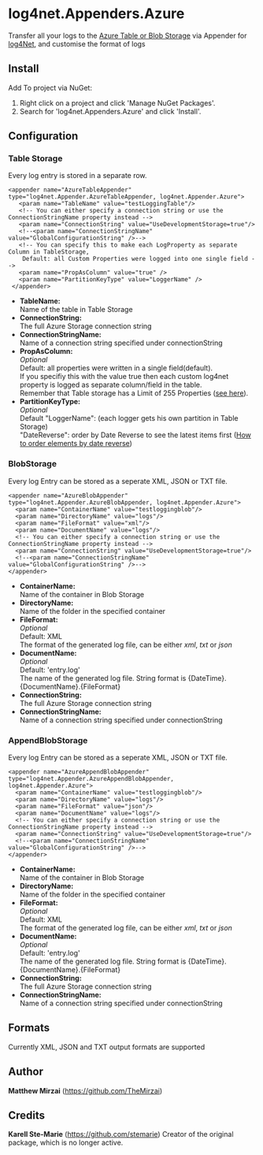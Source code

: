 # log4net.Appenders.Azure

Transfer all your logs to the [Azure Table or Blob Storage](http://azure.microsoft.com/de-de/services/storage/) via Appender for [log4Net](https://logging.apache.org/log4net/), and customise the format of logs

## Install
Add To project via NuGet:  
1. Right click on a project and click 'Manage NuGet Packages'.  
2. Search for 'log4net.Appenders.Azure' and click 'Install'.  

## Configuration
### Table Storage 
Every log entry is stored in a separate row.

	<appender name="AzureTableAppender" type="log4net.Appender.AzureTableAppender, log4net.Appender.Azure">
	   <param name="TableName" value="testLoggingTable"/>
	   <!-- You can either specify a connection string or use the ConnectionStringName property instead -->
	   <param name="ConnectionString" value="UseDevelopmentStorage=true"/>
	   <!--<param name="ConnectionStringName" value="GlobalConfigurationString" />-->
	   <!-- You can specify this to make each LogProperty as separate Column in TableStorage, 
		Default: all Custom Properties were logged into one single field -->
	   <param name="PropAsColumn" value="true" />
	   <param name="PartitionKeyType" value="LoggerName" />
	 </appender>
	
* <b>TableName:</b>  
  Name of the table in Table Storage
* <b>ConnectionString:</b>  
  The full Azure Storage connection string
* <b>ConnectionStringName:</b>  
  Name of a connection string specified under connectionString
* <b>PropAsColumn:</b>  
  <i>Optional</i></br>
  Default: all properties were written in a single field(default).  
  If you specifiy this with the value true then each custom log4net property is logged as separate column/field in the table.  
  Remember that Table storage has a Limit of 255 Properties ([see here](https://azure.microsoft.com/en-us/documentation/articles/storage-table-design-guide/#about-the-azure-table-service)).
* <b>PartitionKeyType:</b>  
  <i>Optional</i></br>
  Default "LoggerName": (each logger gets his own partition in Table Storage)  
  "DateReverse": order by Date Reverse to see the latest items first ([How to order elements by date reverse](http://gauravmantri.com/2012/02/17/effective-way-of-fetching-diagnostics-data-from-windows-azure-diagnostics-table-hint-use-partitionkey/))

	
### BlobStorage
Every log Entry can be stored as a seperate XML, JSON or TXT file.

    <appender name="AzureBlobAppender" type="log4net.Appender.AzureBlobAppender, log4net.Appender.Azure">
      <param name="ContainerName" value="testloggingblob"/>
      <param name="DirectoryName" value="logs"/>
      <param name="FileFormat" value="xml"/>
      <param name="DocumentName" value="logs"/>
      <!-- You can either specify a connection string or use the ConnectionStringName property instead -->
      <param name="ConnectionString" value="UseDevelopmentStorage=true"/>
      <!--<param name="ConnectionStringName" value="GlobalConfigurationString" />-->
    </appender>
	
* <b>ContainerName:</b>  
  Name of the container in Blob Storage	
* <b>DirectoryName:</b>  
  Name of the folder in the specified container
* <b>FileFormat:</b>  
  <i>Optional</i></br>
  Default: XML</br>
  The format of the generated log file, can be either <i>xml</i>, <i>txt</i> or <i>json</i>
* <b>DocumentName:</b>  
  <i>Optional</i></br>
  Default: 'entry.log'</br>
  The name of the generated log file. String format is {DateTime}.{DocumentName}.{FileFormat}
* <b>ConnectionString:</b>  
  The full Azure Storage connection string
* <b>ConnectionStringName:</b>  
  Name of a connection string specified under connectionString

### AppendBlobStorage
Every log Entry can be stored as a seperate XML, JSON or TXT file.

    <appender name="AzureAppendBlobAppender" type="log4net.Appender.AzureAppendBlobAppender, log4net.Appender.Azure">
      <param name="ContainerName" value="testloggingblob"/>
      <param name="DirectoryName" value="logs"/>
      <param name="FileFormat" value="json"/>
      <param name="DocumentName" value="logs"/>
      <!-- You can either specify a connection string or use the ConnectionStringName property instead -->
      <param name="ConnectionString" value="UseDevelopmentStorage=true"/>
      <!--<param name="ConnectionStringName" value="GlobalConfigurationString" />-->
    </appender>
	
* <b>ContainerName:</b>  
  Name of the container in Blob Storage	
* <b>DirectoryName:</b>  
  Name of the folder in the specified container
* <b>FileFormat:</b>  
  <i>Optional</i></br>
  Default: XML</br>
  The format of the generated log file, can be either <i>xml</i>, <i>txt</i> or <i>json</i>
* <b>DocumentName:</b>  
  <i>Optional</i></br>
  Default: 'entry.log'</br>
  The name of the generated log file. String format is {DateTime}.{DocumentName}.{FileFormat}
* <b>ConnectionString:</b>  
  The full Azure Storage connection string
* <b>ConnectionStringName:</b>  
  Name of a connection string specified under connectionString
  
## Formats

Currently XML, JSON and TXT output formats are supported

## Author

**Matthew Mirzai** (https://github.com/TheMirzai)

## Credits

**Karell Ste-Marie** (https://github.com/stemarie) Creator of the original package, which is no longer active.
